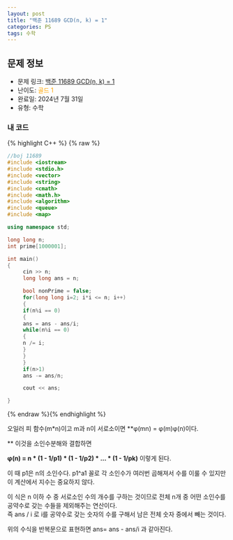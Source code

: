```yaml
---
layout: post
title: "백준 11689 GCD(n, k) = 1"
categories: PS
tags: 수학
---
```


## 문제 정보
- 문제 링크: [백준 11689 GCD(n, k) = 1](https://www.acmicpc.net/problem/11689)
- 난이도: <span style="color:#FFA500">골드 1</span>
- 완료일: 2024년 7월 31일
- 유형: 수학

### 내 코드

{% highlight C++ %} {% raw %}
```C++
//boj 11689
#include <iostream>
#include <stdio.h>
#include <vector>
#include <string>
#include <cmath>
#include <math.h>
#include <algorithm>
#include <queue>
#include <map>

using namespace std;

long long n;
int prime[1000001];

int main()
{   
	 cin >> n;
	 long long ans = n;

	 bool nonPrime = false;
	 for(long long i=2; i*i <= n; i++)
	 {
	 if(n%i == 0)
	 {
	 ans = ans - ans/i;
	 while(n%i == 0)
	 {
	 n /= i;
	 }
	 }
	 }
	 if(n>1)
	 ans -= ans/n;

	 cout << ans;

}

```
{% endraw %}{% endhighlight %}

오일러 피 함수(m*n)이고 m과 n이 서로소이면 **φ(mn) = φ(m)φ(n)이다.  
  
** 이것을 소인수분해와 결합하면

**φ(n) = n * (1 - 1/p1) * (1 - 1/p2) * ... * (1 - 1/pk)** 이렇게 된다.

이 때 p1은 n의 소인수다. p1^a1 꼴로 각 소인수가 여러번 곱해져서 수를 이룰 수 있지만  
이 계산에서 지수는 중요하지 않다.  

이 식은 n 이하 수 중 서로소인 수의 개수를 구하는 것이므로 전체 n개 중 어떤 소인수를 공약수로 갖는 수들을 제외해주는 연산이다.   
즉 ans / i 로 i를 공약수로 갖는 숫자의 수를 구해서 남은 전체 숫자 중에서 빼는 것이다.  

위의 수식을 반복문으로 표현하면 ans= ans - ans/i 과 같아진다.  
  

